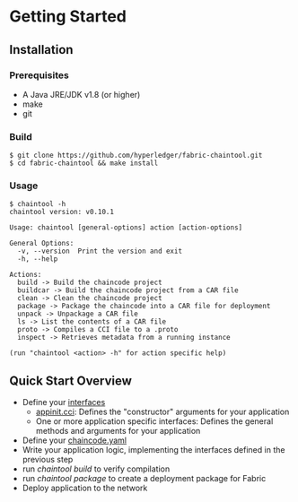 # Getting Started

## Installation

### Prerequisites

- A Java JRE/JDK v1.8 (or higher)
- make
- git

### Build

```
$ git clone https://github.com/hyperledger/fabric-chaintool.git
$ cd fabric-chaintool && make install
```

### Usage

```
$ chaintool -h
chaintool version: v0.10.1

Usage: chaintool [general-options] action [action-options]

General Options:
  -v, --version  Print the version and exit
  -h, --help

Actions:
  build -> Build the chaincode project
  buildcar -> Build the chaincode project from a CAR file
  clean -> Clean the chaincode project
  package -> Package the chaincode into a CAR file for deployment
  unpack -> Unpackage a CAR file
  ls -> List the contents of a CAR file
  proto -> Compiles a CCI file to a .proto
  inspect -> Retrieves metadata from a running instance

(run "chaintool <action> -h" for action specific help)
```

## Quick Start Overview

- Define your [interfaces](interface.md)
    - [appinit.cci](interface.md#appinit-interface): Defines the "constructor" arguments for your application
    - One or more application specific interfaces: Defines the general methods and arguments for your application
- Define your [chaincode.yaml](application-development.md#chaincodeyaml)
- Write your application logic, implementing the interfaces defined in the previous step
- run _chaintool build_ to verify compilation
- run _chaintool package_ to create a deployment package for Fabric
- Deploy application to the network

